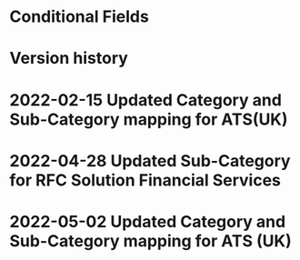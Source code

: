 # Conditional Fields
# Version history
# 2022-02-15 Updated Category and Sub-Category mapping for ATS(UK)
# 2022-04-28 Updated Sub-Category for RFC Solution Financial Services
# 2022-05-02 Updated Category and Sub-Category mapping for ATS (UK) 